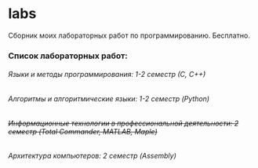 # labs  
Сборник моих лабораторных работ по программированию. Бесплатно. 
### Список лабораторных работ:  
###### Языки и методы программирования: 1-2 семестр (С, С++)
###### Алгоритмы и алгоритмические языки: 1-2 семестр (Python)
###### ~~Информационные технологии в профессиональной деятельности: 2 семестр (Total Commander, MATLAB, Maple)~~
###### Архитектура компьютеров: 2 семестр (Assembly)
